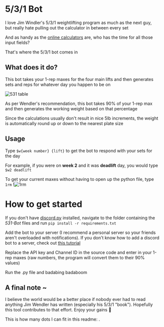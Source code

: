 # 5/3/1 Bot
I love Jim Windler's 5/3/1 weightlifting program as much as the next guy, but really hate pulling out the calculator in between every set

And as handy as the [online calculators](https://blackironbeast.com/5/3/1/calculator) are, who has the time for all those input fields? 

That's where the 5/3/1 bot comes in 

## What does it do?
This bot takes your 1-rep maxes for the four main lifts and then generates sets and reps for whatever day you happen to be on

![531 table](https://i.imgur.com/ZybK3BJ.png)

As per Wendler's recommendation, this bot takes 90% of your 1-rep max and then generates the working weight based on that percentage

Since the calculations usually don't result in nice 5lb increments, the weight is automatically round up or down to the nearest plate size

## Usage
Type `$w{week number} {lift}` to get the bot to respond with your sets for the day

For example, if you were on **week 2** and it was **deadlift** day, you would type `$w2 deadlift`

To get your current maxes without having to open up the python file, type `1rm` 
!![1rm](https://i.imgur.com/msBwILP.png)

# How to get started 
If you don't have [discord.py](https://discordpy.readthedocs.io/en/latest/index.html) installed, navigate to the folder containing the *531-Bot* files and run `pip install -r requirements.txt`


Add the bot to your server (I recommend a personal server so your friends aren't overloaded with notifications). If you don't know how to add a discord bot to a server, check out [this tutorial](https://www.freecodecamp.org/news/create-a-discord-bot-with-python/)

Replace the API key and Channel ID in the source code and enter in your 1-rep maxes (raw numbers, the program will convert them to  their 90% values)

Run the .py file and badabing badaboom

## A final note ~
I believe the world would be a better place if nobody ever had to read anything Jim Wendler has written (especially his 5/3/1 "book"). Hopefully this tool contributes to that effort. Enjoy your gains 💪

This is how many dots I can fit in this readme: .
